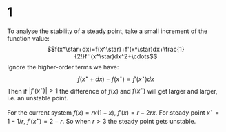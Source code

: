 # 1

To analyse the stability of a steady point, take a small increment of the function value:
$$f(x^\star+dx)=f(x^\star)+f'(x^\star)dx+\frac{1}{2!}f''(x^\star)dx^2+\cdots$$
Ignore the higher-order terms we have:
$$f(x^\star+dx)-f(x^\star)=f'(x^\star)dx$$
Then if $|f'(x^\star)|>1$ the difference of $f(x)$ and $f(x^\star)$ will get larger and larger, i.e. an unstable point.

For the current system $f(x)=rx(1-x)$, $f'(x)=r-2rx$. For steady point $x^\star=1-1/r$, $f'(x^\star)=2-r$. So when $r>3$ the steady point gets unstable.